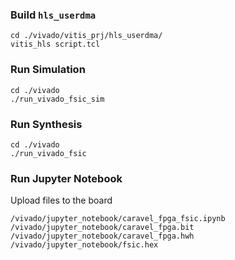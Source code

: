 ### Build `hls_userdma`

```
cd ./vivado/vitis_prj/hls_userdma/
vitis_hls script.tcl
```

### Run Simulation

```
cd ./vivado
./run_vivado_fsic_sim
```

### Run Synthesis

```
cd ./vivado
./run_vivado_fsic
```

### Run Jupyter Notebook

Upload files to the board

`/vivado/jupyter_notebook/caravel_fpga_fsic.ipynb`
`/vivado/jupyter_notebook/caravel_fpga.bit`
`/vivado/jupyter_notebook/caravel_fpga.hwh`
`/vivado/jupyter_notebook/fsic.hex`
